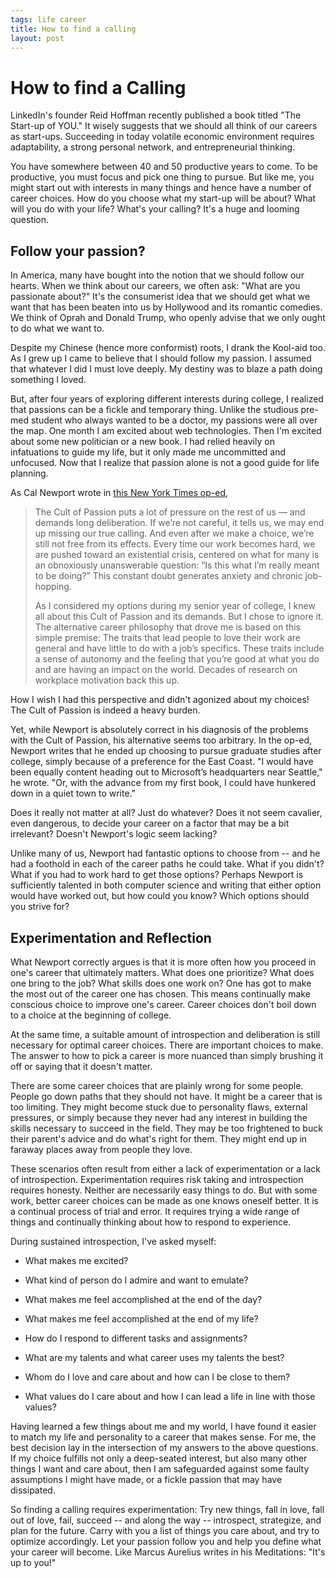 ```yaml
--- 
tags: life career
title: How to find a calling
layout: post
---
```


# How to find a Calling

LinkedIn's founder Reid Hoffman recently published a book titled "The Start-up of YOU." It wisely suggests that we should all think of our careers as start-ups. Succeeding in today volatile economic environment requires adaptability, a strong personal network, and entrepreneurial thinking. 

You have somewhere between 40 and 50 productive years to come. To be productive, you must focus and pick one thing to pursue. But like me, you might start out with interests in many things and hence have a number of career choices. How do you choose what my start-up will be about? What will you do with your life? What's your calling? It's a huge and looming question.

## Follow your passion?

In America, many have bought into the notion that we should follow our hearts. When we think about our careers, we often ask: "What are you passionate about?" It's the consumerist idea that we should get what we want that has been beaten into us by Hollywood and its romantic comedies. We think of Oprah and Donald Trump, who openly advise that we only ought to do what we want to. 

Despite my Chinese (hence more conformist) roots, I drank the Kool-aid too. As I grew up I came to believe that I should follow my passion. I assumed that whatever I did I must love deeply. My destiny was to blaze a path doing something I loved. 

But, after four years of exploring different interests during college, I realized that passions can be a fickle and temporary thing. Unlike the studious pre-med student who always wanted to be a doctor, my passions were all over the map. One month I am excited about web technologies. Then I'm excited about some new politician or a new book. I had relied heavily on infatuations to guide my life, but it only made me uncommitted and unfocused. Now that I realize that passion alone is not a good guide for life planning. 

As Cal Newport wrote in [this New York Times op-ed](http://www.nytimes.com/2012/09/30/jobs/follow-a-career-passion-let-it-follow-you.html), 

>The Cult of Passion puts a lot of pressure on the rest of us — and demands long deliberation. If we’re not careful, it tells us, we may end up missing our true calling. And even after we make a choice, we’re still not free from its effects. Every time our work becomes hard, we are pushed toward an existential crisis, centered on what for many is an obnoxiously unanswerable question: “Is this what I’m really meant to be doing?” This constant doubt generates anxiety and chronic job-hopping.
>
>As I considered my options during my senior year of college, I knew all about this Cult of Passion and its demands. But I chose to ignore it. The alternative career philosophy that drove me is based on this simple premise: The traits that lead people to love their work are general and have little to do with a job’s specifics. These traits include a sense of autonomy and the feeling that you’re good at what you do and are having an impact on the world. Decades of research on workplace motivation back this up. 

How I wish I had this perspective and didn't agonized about my choices! The Cult of Passion is indeed a heavy burden. 

Yet, while Newport is absolutely correct in his diagnosis of the problems with the Cult of Passion, his alternative seems too arbitrary. In the op-ed, Newport writes that he ended up choosing to pursue graduate studies after college, simply because of a preference for the East Coast. "I would have been equally content heading out to Microsoft’s headquarters near Seattle," he wrote. "Or, with the advance from my first book, I could have hunkered down in a quiet town to write." 

Does it really not matter at all? Just do whatever? Does it not seem cavalier, even dangerous, to decide your career on a factor that may be a bit irrelevant? Doesn't Newport's logic seem lacking? 

Unlike many of us, Newport had fantastic options to choose from -- and he had a foothold in each of the career paths he could take. What if you didn't? What if you had to work hard to get those options? Perhaps Newport is sufficiently talented in both computer science and writing that either option would have worked out, but how could you know? Which options should you strive for? 

## Experimentation and Reflection

What Newport correctly argues is that it is more often how you proceed in one's career that ultimately matters. What does one prioritize? What does one bring to the job? What skills does one work on? One has got to make the most out of the career one has chosen. This means continually make conscious choice to improve one's career. Career choices don't boil down to a choice at the beginning of college. 

At the same time, a suitable amount of introspection and deliberation is still necessary for optimal career choices. There are important choices to make. The answer to how to pick a career is more nuanced than simply brushing it off or saying that it doesn't matter. 

There are some career choices that are plainly wrong for some people. People go down paths that they should not have. It might be a career that is too limiting. They might become stuck due to personality flaws, external pressures, or simply because they never had any interest in building the skills necessary to succeed in the field. They may be too frightened to buck their parent's advice and do what's right for them. They might end up in faraway places away from people they love. 

These scenarios often result from either a lack of experimentation or a lack of introspection. Experimentation requires risk taking and introspection requires honesty. Neither are necessarily easy things to do. But with some work, better career choices can be made as one knows oneself better. It is a continual process of trial and error. It requires trying a wide range of things and continually thinking about how to respond to experience. 

During sustained introspection, I've asked myself: 

* What makes me excited? 

* What kind of person do I admire and want to emulate? 

* What makes me feel accomplished at the end of the day? 

* What makes me feel accomplished at the end of my life? 

* How do I respond to different tasks and assignments?

* What are my talents and what career uses my talents the best? 

* Whom do I love and care about and how can I be close to them? 

* What values do I care about and how I can lead a life in line with those values?

Having learned a few things about me and my world, I have found it easier to match my life and personality to a career that makes sense. For me, the best decision lay in the intersection of my answers to the above questions. If my choice fulfills not only a deep-seated interest, but also many other things I want and care about, then I am safeguarded against some faulty assumptions I might have made, or a fickle passion that may have dissipated. 

So finding a calling requires experimentation: Try new things, fall in love, fall out of love, fail, succeed -- and along the way -- introspect, strategize, and plan for the future. Carry with you a list of things you care about, and try to optimize accordingly. Let your passion follow you and help you define what your career will become. Like Marcus Aurelius writes in his Meditations: "It's up to you!" 

